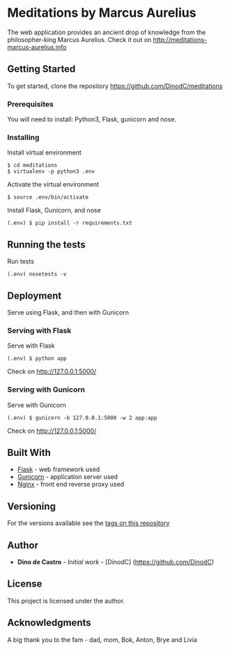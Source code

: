 # Meditations by Marcus Aurelius
The web application provides an ancient drop of knowledge from the
philosopher-king Marcus Aurelius. Check it out on http://meditations-marcus-aurelius.info

## Getting Started
To get started, clone the repository https://github.com/DinodC/meditations

### Prerequisites
You will need to install: Python3, Flask, gunicorn and nose.

### Installing
Install virtual environment
```
$ cd meditations
$ virtualenv -p python3 .env
```
Activate the virtual environment
```
$ source .env/bin/activate
```
Install Flask, Gunicorn, and nose
```
(.env) $ pip install -r requirements.txt
```

## Running the tests
Run tests
```
(.env) nosetests -v
```

## Deployment
Serve using Flask, and then with Gunicorn

### Serving with Flask
Serve with Flask
```
(.env) $ python app
```
Check on http://127.0.0.1:5000/

### Serving with Gunicorn
Serve with Gunicorn
```
(.env) $ gunicorn -b 127.0.0.1:5000 -w 2 app:app
```
Check on http://127.0.0.1:5000/


## Built With
* [Flask](http://flask.pocoo.org) - web framework used
* [Gunicorn](https://gunicorn.org) - application server used
* [Nginx](https://www.nginx.com) - front end reverse proxy used

## Versioning
For the versions available see the [tags on this repository](https://github.com/DinodC/meditations)

## Author
* **Dino de Castro** - *Initial work* - [DinodC] (https://github.com/DinodC)

## License
This project is licensed under the author.

## Acknowledgments
A big thank you to the fam - dad, mom, Bok, Anton, Brye and Livia
